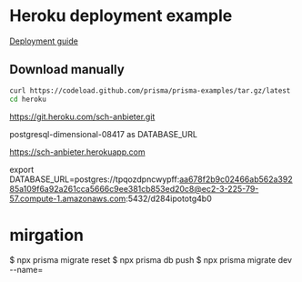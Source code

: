 # Heroku deployment example

[Deployment guide](https://www.prisma.io/docs/guides/deployment/deploying-to-heroku)

## Download manually

```bash
curl https://codeload.github.com/prisma/prisma-examples/tar.gz/latest | tar -xz --strip=2 prisma-examples-latest/deployment-platforms/heroku
cd heroku
```

https://git.heroku.com/sch-anbieter.git

postgresql-dimensional-08417 as DATABASE_URL

https://sch-anbieter.herokuapp.com

export DATABASE_URL=postgres://tpqozdpncwypff:aa678f2b9c02466ab562a39285a109f6a92a261cca5666c9ee381cb853ed20c8@ec2-3-225-79-57.compute-1.amazonaws.com:5432/d284ipototg4b0

# mirgation

$ npx prisma migrate reset
$ npx prisma db push
$ npx prisma migrate dev --name=<someName>
